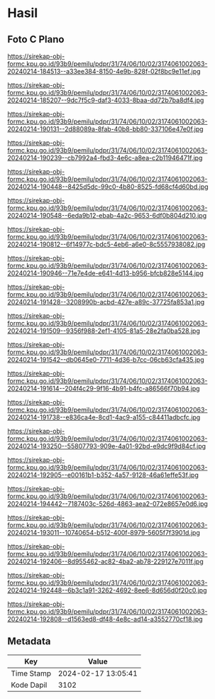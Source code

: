 # Hasil

## Foto C Plano

https://sirekap-obj-formc.kpu.go.id/93b9/pemilu/pdpr/31/74/06/10/02/3174061002063-20240214-184513--a33ee384-8150-4e9b-828f-02f8bc9e11ef.jpg

https://sirekap-obj-formc.kpu.go.id/93b9/pemilu/pdpr/31/74/06/10/02/3174061002063-20240214-185207--9dc7f5c9-daf3-4033-8baa-dd72b7ba8df4.jpg

https://sirekap-obj-formc.kpu.go.id/93b9/pemilu/pdpr/31/74/06/10/02/3174061002063-20240214-190131--2d88089a-8fab-40b8-bb80-337106e47e0f.jpg

https://sirekap-obj-formc.kpu.go.id/93b9/pemilu/pdpr/31/74/06/10/02/3174061002063-20240214-190239--cb7992a4-fbd3-4e6c-a8ea-c2b11946471f.jpg

https://sirekap-obj-formc.kpu.go.id/93b9/pemilu/pdpr/31/74/06/10/02/3174061002063-20240214-190448--8425d5dc-99c0-4b80-8525-fd68cf4d60bd.jpg

https://sirekap-obj-formc.kpu.go.id/93b9/pemilu/pdpr/31/74/06/10/02/3174061002063-20240214-190548--6eda9b12-ebab-4a2c-9653-6df0b804d210.jpg

https://sirekap-obj-formc.kpu.go.id/93b9/pemilu/pdpr/31/74/06/10/02/3174061002063-20240214-190812--6f14977c-bdc5-4eb6-a6e0-8c5557938082.jpg

https://sirekap-obj-formc.kpu.go.id/93b9/pemilu/pdpr/31/74/06/10/02/3174061002063-20240214-190946--71e7e4de-e641-4d13-b956-bfcb828e5144.jpg

https://sirekap-obj-formc.kpu.go.id/93b9/pemilu/pdpr/31/74/06/10/02/3174061002063-20240214-191428--3208990b-acbd-427e-a89c-37725fa853a1.jpg

https://sirekap-obj-formc.kpu.go.id/93b9/pemilu/pdpr/31/74/06/10/02/3174061002063-20240214-191509--9356f988-2ef1-4105-81a5-28e2fa0ba528.jpg

https://sirekap-obj-formc.kpu.go.id/93b9/pemilu/pdpr/31/74/06/10/02/3174061002063-20240214-191542--db0645e0-7711-4d36-b7cc-06cb63cfa435.jpg

https://sirekap-obj-formc.kpu.go.id/93b9/pemilu/pdpr/31/74/06/10/02/3174061002063-20240214-191614--204f4c29-9f16-4b91-b4fc-a86566f70b94.jpg

https://sirekap-obj-formc.kpu.go.id/93b9/pemilu/pdpr/31/74/06/10/02/3174061002063-20240214-191738--e836ca4e-8cd1-4ac9-a155-c84411adbcfc.jpg

https://sirekap-obj-formc.kpu.go.id/93b9/pemilu/pdpr/31/74/06/10/02/3174061002063-20240214-193250--55807793-909e-4a01-92bd-e9dc9f9d84cf.jpg

https://sirekap-obj-formc.kpu.go.id/93b9/pemilu/pdpr/31/74/06/10/02/3174061002063-20240214-192905--e00161b1-b352-4a57-9128-46a61effe53f.jpg

https://sirekap-obj-formc.kpu.go.id/93b9/pemilu/pdpr/31/74/06/10/02/3174061002063-20240214-194442--7187403c-526d-4863-aea2-072e8657e0d6.jpg

https://sirekap-obj-formc.kpu.go.id/93b9/pemilu/pdpr/31/74/06/10/02/3174061002063-20240214-193011--10740654-b512-400f-8979-5605f7f3901d.jpg

https://sirekap-obj-formc.kpu.go.id/93b9/pemilu/pdpr/31/74/06/10/02/3174061002063-20240214-192406--8d955462-ac82-4ba2-ab78-229127e7011f.jpg

https://sirekap-obj-formc.kpu.go.id/93b9/pemilu/pdpr/31/74/06/10/02/3174061002063-20240214-192448--6b3c1a91-3262-4692-8ee6-8d656d0f20c0.jpg

https://sirekap-obj-formc.kpu.go.id/93b9/pemilu/pdpr/31/74/06/10/02/3174061002063-20240214-192808--d1563ed8-df48-4e8c-ad14-a3552770cf18.jpg


## Metadata

| Key        | Value               |
| ---------- | ------------------- |
| Time Stamp | 2024-02-17 13:05:41 |
| Kode Dapil | 3102                |



